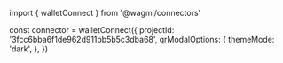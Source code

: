import { walletConnect } from '@wagmi/connectors'

const connector = walletConnect({
  projectId: '3fcc6bba6f1de962d911bb5b5c3dba68',
  qrModalOptions: { 
    themeMode: 'dark', 
  }, 
})<script setup>
const packageName = '@wagmi/core'
const connectorsPackageName = '@wagmi/connectors'
</script>

<!-- @include: @shared/connectors/walletConnect.md -->
